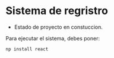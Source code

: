<h1>Sistema de regristro</h1>

- Estado de proyecto en constuccion.
  
Para ejecutar el sistema, debes poner:

```np install react```
